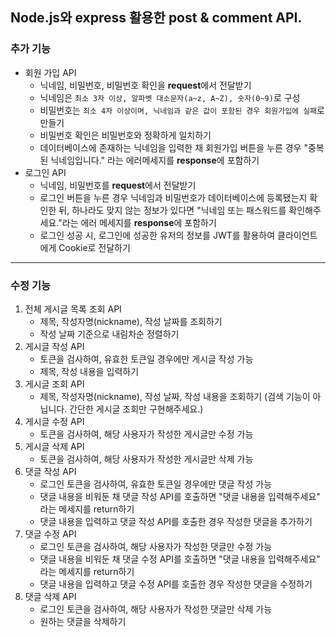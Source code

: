 ## Node.js와 express 활용한 post & comment API.  

### 추가 기능
* 회원 가입 API
    - 닉네임, 비밀번호, 비밀번호 확인을 **request**에서 전달받기
    - 닉네임은 `최소 3자 이상, 알파벳 대소문자(a~z, A~Z), 숫자(0~9)`로 구성
    - 비밀번호는 `최소 4자 이상이며, 닉네임과 같은 값이 포함된 경우 회원가입에 실패`로 만들기
    - 비밀번호 확인은 비밀번호와 정확하게 일치하기
    - 데이터베이스에 존재하는 닉네임을 입력한 채 회원가입 버튼을 누른 경우 "중복된 닉네임입니다." 라는 에러메세지를 **response**에 포함하기
* 로그인 API
    - 닉네임, 비밀번호를 **request**에서 전달받기
    - 로그인 버튼을 누른 경우 닉네임과 비밀번호가 데이터베이스에 등록됐는지 확인한 뒤, 하나라도 맞지 않는 정보가 있다면 "닉네임 또는 패스워드를 확인해주세요."라는 에러 메세지를 **response**에 포함하기
    - 로그인 성공 시, 로그인에 성공한 유저의 정보를 JWT를 활용하여 클라이언트에게 Cookie로 전달하기
--------------------------------

### 수정 기능
1. 전체 게시글 목록 조회 API
    - 제목, 작성자명(nickname), 작성 날짜를 조회하기
    - 작성 날짜 기준으로 내림차순 정렬하기
2. 게시글 작성 API
    - 토큰을 검사하여, 유효한 토큰일 경우에만 게시글 작성 가능
    - 제목, 작성 내용을 입력하기
3. 게시글 조회 API
    - 제목, 작성자명(nickname), 작성 날짜, 작성 내용을 조회하기 
    (검색 기능이 아닙니다. 간단한 게시글 조회만 구현해주세요.)
4. 게시글 수정 API
    - 토큰을 검사하여, 해당 사용자가 작성한 게시글만 수정 가능
5. 게시글 삭제 API
    - 토큰을 검사하여, 해당 사용자가 작성한 게시글만 삭제 가능
6. 댓글 작성 API
    - 로그인 토큰을 검사하여, 유효한 토큰일 경우에만 댓글 작성 가능
    - 댓글 내용을 비워둔 채 댓글 작성 API를 호출하면 "댓글 내용을 입력해주세요" 라는 메세지를 return하기
    - 댓글 내용을 입력하고 댓글 작성 API를 호출한 경우 작성한 댓글을 추가하기
7. 댓글 수정 API
    - 로그인 토큰을 검사하여, 해당 사용자가 작성한 댓글만 수정 가능
    - 댓글 내용을 비워둔 채 댓글 수정 API를 호출하면 "댓글 내용을 입력해주세요" 라는 메세지를 return하기
    - 댓글 내용을 입력하고 댓글 수정 API를 호출한 경우 작성한 댓글을 수정하기
8. 댓글 삭제 API
    - 로그인 토큰을 검사하여, 해당 사용자가 작성한 댓글만 삭제 가능
    - 원하는 댓글을 삭제하기
